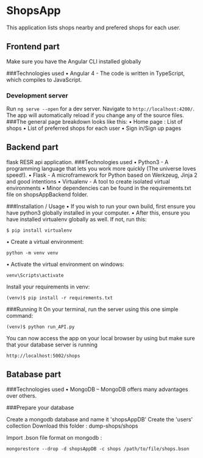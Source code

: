 # ShopsApp

This application lists shops nearby and prefered shops for each user.

## Frontend part
Make sure you have the Angular CLI installed globally

###Technologies used
•	Angular 4 - The code is written in TypeScript, which compiles to JavaScript.

### Development server
Run `ng serve --open` for a dev server. Navigate to `http://localhost:4200/`. The app will automatically reload if you change any of the source files.
###The general page breakdown looks like this:
•	Home page : List of shops
•	List of preferred shops for each user
•	Sign in/Sign up pages 

## Backend part
flask RESR api application.
###Technologies used
•	Python3 - A programming language that lets you work more quickly (The universe loves speed!).
•	Flask - A microframework for Python based on Werkzeug, Jinja 2 and good intentions
•	Virtualenv - A tool to create isolated virtual environments
•	Minor dependencies can be found in the requirements.txt file on shopsAppBackend folder.

###Installation / Usage
•	If you wish to run your own build, first ensure you have python3 globally installed in your computer.
•	After this, ensure you have installed virtualenv globally as well. If not, run this:
```
$ pip install virtualenv
```
• Create a virtual environment:
```
python -m venv venv
```
• Activate the virtual environment on windows:
```
venv\Scripts\activate
```

Install your requirements in venv:
```
(venv)$ pip install -r requirements.txt
```

###Running It
On your terminal, run the server using this one simple command:
```
(venv)$ python run_API.py
```
You can now access the app on your local browser by using but make sure that your database server is running
```
http://localhost:5002/shops
```

## Batabase part

###Technologies used
•	MongoDB – MongoDB offers many advantages over others.

###Prepare your database

Create a mongodb database and name it 'shopsAppDB'
Create the 'users' collection 
Download this folder : dump-shops/shops 

Import .bson file format on mongodb :

```
mongorestore --drop -d shopsAppDB -c shops /path/to/file/shops.bson
```




